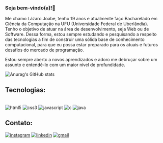 ### Seja bem-vindo(a)!👋
Me chamo Lázaro Joabe, tenho 19 anos e atualmente faço Bacharelado em Ciência da Computação na UFU (Universidade Federal de Uberlândia). Tenho o objetivo de atuar na área de desenvolvimento, seja Web ou de Software. Dessa forma, estou sempre estudando e pesquisando a respeito das tecnologias a fim de construir uma sólida base de conhecimento computacional, para que eu possa estar preparado para os atuais e futuros desafios do mercado de programação. 

Estou sempre aberto a novos aprendizados e adoro me debruçar sobre um assunto e entendê-lo com um maior nível de profundidade.

![Anurag's GitHub stats](https://github-readme-stats.vercel.app/api?username=lazarojoabe&show_icons=true&theme=radical)

## Tecnologias: 
<div style = "display: inline_block"><br/>
  <img align= "center" alt= "html5" src="https://img.shields.io/badge/HTML5-E34F26?style=for-the-badge&logo=html5&logoColor=white"/>
  <img align= "center" alt= "css3" src="https://img.shields.io/badge/CSS3-1572B6?style=for-the-badge&logo=css3&logoColor=white"/>
  <img align= "center" alt= "javascript" src="https://img.shields.io/badge/JavaScript-F7DF1E?style=for-the-badge&logo=javascript&logoColor=black"/>
  <img align= "center" alt= "c" src="https://img.shields.io/badge/C-00599C?style=for-the-badge&logo=c&logoColor=white"/>
  <img align= "center" alt= "java" src="https://img.shields.io/badge/Java-ED8B00?style=for-the-badge&logo=openjdk&logoColor=white"/>
</div>

## Contato: 
[![instagram](https://img.shields.io/badge/Instagram-E4405F?style=for-the-badge&logo=instagram&logoColor=white)](https://www.instagram.com/lazar0_joab3/)
[![linkedin](	https://img.shields.io/badge/LinkedIn-0077B5?style=for-the-badge&logo=linkedin&logoColor=white)](https://www.linkedin.com/in/l%C3%A1zaro-joabe-83699722a/)
[![gmail](https://img.shields.io/badge/Gmail-D14836?style=for-the-badge&logo=gmail&logoColor=white)](https://lazarojoabe3@gmail.com/)




